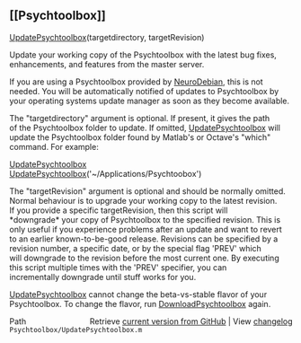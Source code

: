 ## [[Psychtoolbox]]

[UpdatePsychtoolbox](UpdatePsychtoolbox)(targetdirectory, targetRevision)  
  
Update your working copy of the Psychtoolbox with the latest bug fixes,  
enhancements, and features from the master server.  
  
If you are using a Psychtoolbox provided by [NeuroDebian](NeuroDebian), this is not  
needed. You will be automatically notified of updates to Psychtoolbox by  
your operating systems update manager as soon as they become available.  
  
The "targetdirectory" argument is optional. If present, it gives the path  
of the Psychtoolbox folder to update. If omitted, [UpdatePsychtoolbox](UpdatePsychtoolbox) will  
update the Psychtoolbox folder found by Matlab's or Octave's "which"  
command. For example:  
  
[UpdatePsychtoolbox](UpdatePsychtoolbox)  
[UpdatePsychtoolbox](UpdatePsychtoolbox)('~/Applications/Psychtoobox')  
  
The "targetRevision" argument is optional and should be normally omitted.  
Normal behaviour is to upgrade your working copy to the latest revision.  
If you provide a specific targetRevision, then this script will  
\*downgrade\* your copy of Psychtoolbox to the specified revision. This is  
only useful if you experience problems after an update and want to revert  
to an earlier known-to-be-good release. Revisions can be specified by a  
revision number, a specific date, or by the special flag 'PREV' which  
will downgrade to the revision before the most current one. By executing  
this script multiple times with the 'PREV' specifier, you can  
incrementally downgrade until stuff works for you.  
  
[UpdatePsychtoolbox](UpdatePsychtoolbox) cannot change the beta-vs-stable flavor of your  
Psychtoolbox. To change the flavor, run [DownloadPsychtoolbox](DownloadPsychtoolbox) again.  
  




<div class="code_header" style="text-align:right;">
  <span style="float:left;">Path&nbsp;&nbsp;</span> <span class="counter">Retrieve <a href=
  "https://raw.github.com/Psychtoolbox-3/Psychtoolbox-3/beta/Psychtoolbox/UpdatePsychtoolbox.m">current version from GitHub</a> | View <a href=
  "https://github.com/Psychtoolbox-3/Psychtoolbox-3/commits/beta/Psychtoolbox/UpdatePsychtoolbox.m">changelog</a></span>
</div>
<div class="code">
  <code>Psychtoolbox/UpdatePsychtoolbox.m</code>
</div>

